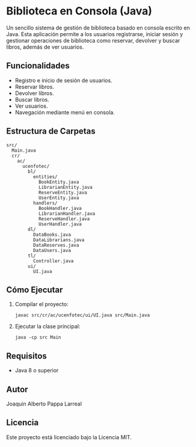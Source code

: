 # Biblioteca en Consola (Java)

Un sencillo sistema de gestión de biblioteca basado en consola escrito en Java. Esta aplicación permite a los usuarios registrarse, iniciar sesión y gestionar operaciones de biblioteca como reservar, devolver y buscar libros, además de ver usuarios.

## Funcionalidades
- Registro e inicio de sesión de usuarios.
- Reservar libros.
- Devolver libros.
- Buscar libros.
- Ver usuarios.
- Navegación mediante menú en consola.

## Estructura de Carpetas
```
src/
  Main.java
  cr/
    ac/
      ucenfotec/
        bl/
          entities/
            BookEntity.java
            LibrarianEntity.java
            ReserveEntity.java
            UserEntity.java
          handlers/
            BookHandler.java
            LibrarianHandler.java
            ReserveHandler.java
            UserHandler.java
        dl/
          DataBooks.java
          DataLibrarians.java
          DataReserves.java
          DataUsers.java
        tl/
          Controller.java
        ui/
          UI.java
```

## Cómo Ejecutar
1. Compilar el proyecto:
   ```
   javac src/cr/ac/ucenfotec/ui/UI.java src/Main.java
   ```
2. Ejecutar la clase principal:
   ```
   java -cp src Main
   ```

## Requisitos
- Java 8 o superior

## Autor
Joaquin Alberto Pappa Larreal

## Licencia
Este proyecto está licenciado bajo la Licencia MIT.
